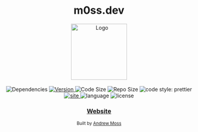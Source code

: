 <h1 align="center">m0ss.dev</h1>

<div align="center">
  <img src="https://m0ss.blob.core.windows.net/media/m0ss_v1.svg" alt="Logo" width="150" height="150"/>
</div>

<br />

<div align="center">
  <!-- Dependencies -->
  <a>
    <img src="https://img.shields.io/david/agmoss/m0ss" alt="Dependencies" />
  </a>
  <!-- Version -->
  <a href="https://github.com/agmoss/m0ss">
    <img src="https://img.shields.io/github/package-json/v/agmoss/m0ss" alt="Version" />
  </a>
  <!-- Size -->
  <a>
    <img src="https://img.shields.io/github/languages/code-size/agmoss/m0ss" alt="Code Size" />
  </a>
  <!-- Repo Size -->
  <a>
    <img src="https://img.shields.io/github/repo-size/agmoss/m0ss" alt="Repo Size" />
  </a>
  <!-- Style -->
  <a>
    <img alt="code style: prettier" src="https://img.shields.io/badge/code_style-prettier-ff69b4.svg?style=flat-square">
  </a>
    <!-- website -->
  <a href="https://m0ss.dev">
    <img alt="site" src="https://img.shields.io/website?url=https%3A%2F%2Fm0ss.dev">
  </a>
  <!-- Language -->
  <a>
    <img alt="language" src="https://img.shields.io/github/languages/top/agmoss/m0ss">
  </a>
    <!-- License -->
  <a>
    <img alt="license" src="https://img.shields.io/github/license/agmoss/m0ss">
  </a>
</div>

<div align="center">
  <h3>
    <a href="https://m0ss.dev/">
      Website
    </a>
  </h3>
</div>

<div align="center">
  <sub>Built by
  <a href="https://github.com/agmoss">Andrew Moss</a>
</div>
